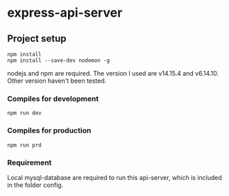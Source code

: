 # express-api-server

## Project setup
```
npm install
npm install --save-dev nodemon -g
```
nodejs and npm are required. The version I used are v14.15.4 and v6.14.10. Other version haven't been tested.

### Compiles for development
```
npm run dev
```

### Compiles for production
```
npm run prd
```

### Requirement
Local mysql-database are required to run this api-server, which is included in the folder config.
